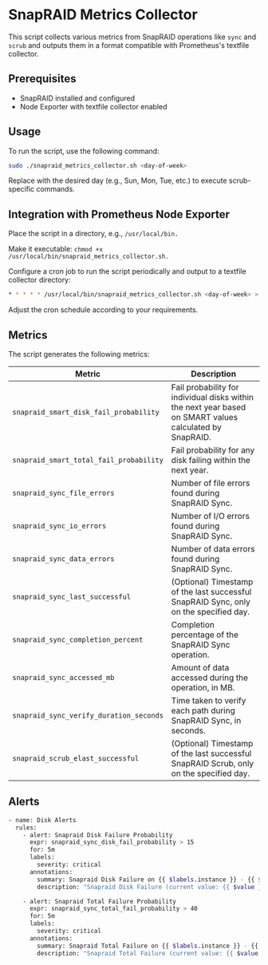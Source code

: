 # SnapRAID Metrics Collector

This script collects various metrics from SnapRAID operations like `sync` and `scrub` and outputs them in a format compatible with Prometheus's textfile collector.

## Prerequisites

- SnapRAID installed and configured
- Node Exporter with textfile collector enabled

## Usage

To run the script, use the following command:

```bash
sudo ./snapraid_metrics_collector.sh <day-of-week>
```

Replace <day-of-week> with the desired day (e.g., Sun, Mon, Tue, etc.) to execute scrub-specific commands.

## Integration with Prometheus Node Exporter

Place the script in a directory, e.g., `/usr/local/bin.`

Make it executable: `chmod +x /usr/local/bin/snapraid_metrics_collector.sh.`

Configure a cron job to run the script periodically and output to a textfile collector directory:

```bash
* * * * * /usr/local/bin/snapraid_metrics_collector.sh <day-of-week> > /var/lib/node_exporter/textfile_collector/snapraid.prom
```

Adjust the cron schedule according to your requirements.

## Metrics

The script generates the following metrics:

| Metric | Description |
| ------ | ----------- |
| `snapraid_smart_disk_fail_probability` | Fail probability for individual disks within the next year based on SMART values calculated by SnapRAID. |
| `snapraid_smart_total_fail_probability` | Fail probability for any disk failing within the next year. |
| `snapraid_sync_file_errors` | Number of file errors found during SnapRAID Sync. |
| `snapraid_sync_io_errors` | Number of I/O errors found during SnapRAID Sync. |
| `snapraid_sync_data_errors` | Number of data errors found during SnapRAID Sync. |
| `snapraid_sync_last_successful` | (Optional) Timestamp of the last successful SnapRAID Sync, only on the specified day. |
| `snapraid_sync_completion_percent` | Completion percentage of the SnapRAID Sync operation. |
| `snapraid_sync_accessed_mb` | Amount of data accessed during the operation, in MB. |
| `snapraid_sync_verify_duration_seconds` | Time taken to verify each path during SnapRAID Sync, in seconds. |
| `snapraid_scrub_elast_successful` | (Optional) Timestamp of the last successful SnapRAID Scrub, only on the specified day. |


## Alerts

```bash
- name: Disk Alerts
  rules:
    - alert: Snapraid Disk Failure Probability
      expr: snapraid_sync_disk_fail_probability > 15
      for: 5m
      labels:
        severity: critical
      annotations:
        summary: Snapraid Disk Failure on {{ $labels.instance }} - {{ $labels.job }}
        description: "Snapraid Disk Failure (current value: {{ $value }})"

    - alert: Snapraid Total Failure Probability
      expr: snapraid_sync_total_fail_probability > 40
      for: 5m
      labels:
        severity: critical
      annotations:
        summary: Snapraid Total Failure on {{ $labels.instance }} - {{ $labels.job }}
        description: "Snapraid Total Failure (current value: {{ $value }})"
```